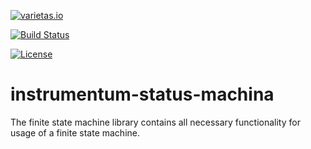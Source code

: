 [![varietas.io](https://img.shields.io/badge/varietas.io-active-ff69b4.svg)](https://varietas.io)

[![Build Status](https://ci.varietas.io/job/varietas---instrumentum-status-machina/badge/icon)](https://ci.varietas.io/job/varietas---instrumentum-status-machina) 

[![License](https://img.shields.io/badge/License-Apache%202.0-blue.svg)](https://opensource.org/licenses/Apache-2.0)

# instrumentum-status-machina
The finite state machine library contains all necessary functionality for usage of a finite state machine.

